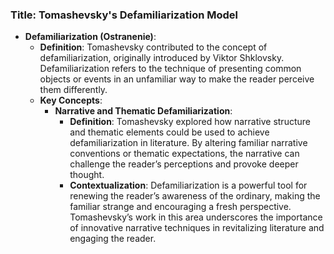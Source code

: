 ### Title: **Tomashevsky's Defamiliarization Model**

- **Defamiliarization (Ostranenie)**:
  - **Definition**: Tomashevsky contributed to the concept of defamiliarization, originally introduced by Viktor Shklovsky. Defamiliarization refers to the technique of presenting common objects or events in an unfamiliar way to make the reader perceive them differently.
  - **Key Concepts**:
    - **Narrative and Thematic Defamiliarization**:
      - **Definition**: Tomashevsky explored how narrative structure and thematic elements could be used to achieve defamiliarization in literature. By altering familiar narrative conventions or thematic expectations, the narrative can challenge the reader’s perceptions and provoke deeper thought.
      - **Contextualization**: Defamiliarization is a powerful tool for renewing the reader’s awareness of the ordinary, making the familiar strange and encouraging a fresh perspective. Tomashevsky’s work in this area underscores the importance of innovative narrative techniques in revitalizing literature and engaging the reader.
